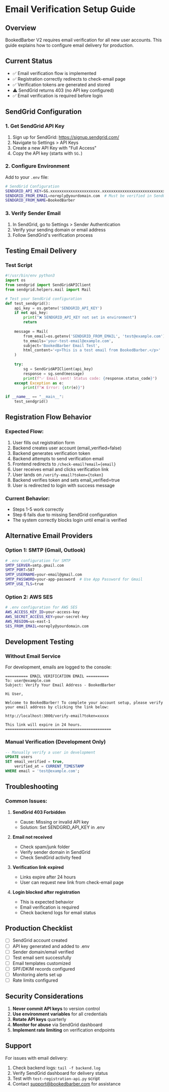 # Email Verification Setup Guide

## Overview
BookedBarber V2 requires email verification for all new user accounts. This guide explains how to configure email delivery for production.

## Current Status
- ✅ Email verification flow is implemented
- ✅ Registration correctly redirects to check-email page
- ✅ Verification tokens are generated and stored
- ⚠️ SendGrid returns 403 (no API key configured)
- ✅ Email verification is required before login

## SendGrid Configuration

### 1. Get SendGrid API Key
1. Sign up for SendGrid: https://signup.sendgrid.com/
2. Navigate to Settings > API Keys
3. Create a new API Key with "Full Access"
4. Copy the API key (starts with `SG.`)

### 2. Configure Environment
Add to your `.env` file:
```bash
# SendGrid Configuration
SENDGRID_API_KEY=SG.xxxxxxxxxxxxxxxxxxxxxx.xxxxxxxxxxxxxxxxxxxxxxxxxxxxxxxxxxxxxxxx
SENDGRID_FROM_EMAIL=noreply@yourdomain.com  # Must be verified in SendGrid
SENDGRID_FROM_NAME=BookedBarber
```

### 3. Verify Sender Email
1. In SendGrid, go to Settings > Sender Authentication
2. Verify your sending domain or email address
3. Follow SendGrid's verification process

## Testing Email Delivery

### Test Script
```python
#!/usr/bin/env python3
import os
from sendgrid import SendGridAPIClient
from sendgrid.helpers.mail import Mail

# Test your SendGrid configuration
def test_sendgrid():
    api_key = os.getenv('SENDGRID_API_KEY')
    if not api_key:
        print("❌ SENDGRID_API_KEY not set in environment")
        return
    
    message = Mail(
        from_email=os.getenv('SENDGRID_FROM_EMAIL', 'test@example.com'),
        to_emails='your-test-email@example.com',
        subject='BookedBarber Email Test',
        html_content='<p>This is a test email from BookedBarber.</p>'
    )
    
    try:
        sg = SendGridAPIClient(api_key)
        response = sg.send(message)
        print(f"✅ Email sent! Status code: {response.status_code}")
    except Exception as e:
        print(f"❌ Error: {str(e)}")

if __name__ == "__main__":
    test_sendgrid()
```

## Registration Flow Behavior

### Expected Flow:
1. User fills out registration form
2. Backend creates user account (email_verified=false)
3. Backend generates verification token
4. Backend attempts to send verification email
5. Frontend redirects to `/check-email?email={email}`
6. User receives email and clicks verification link
7. User lands on `/verify-email?token={token}`
8. Backend verifies token and sets email_verified=true
9. User is redirected to login with success message

### Current Behavior:
- Steps 1-5 work correctly
- Step 6 fails due to missing SendGrid configuration
- The system correctly blocks login until email is verified

## Alternative Email Providers

### Option 1: SMTP (Gmail, Outlook)
```bash
# .env configuration for SMTP
SMTP_SERVER=smtp.gmail.com
SMTP_PORT=587
SMTP_USERNAME=your-email@gmail.com
SMTP_PASSWORD=your-app-password  # Use App Password for Gmail
SMTP_USE_TLS=true
```

### Option 2: AWS SES
```bash
# .env configuration for AWS SES
AWS_ACCESS_KEY_ID=your-access-key
AWS_SECRET_ACCESS_KEY=your-secret-key
AWS_REGION=us-east-1
SES_FROM_EMAIL=noreply@yourdomain.com
```

## Development Testing

### Without Email Service
For development, emails are logged to the console:
```
========== EMAIL VERIFICATION EMAIL ==========
To: user@example.com
Subject: Verify Your Email Address - BookedBarber

Hi User,

Welcome to BookedBarber! To complete your account setup, please verify your email address by clicking the link below:

http://localhost:3000/verify-email?token=xxxxx

This link will expire in 24 hours.
===============================================
```

### Manual Verification (Development Only)
```sql
-- Manually verify a user in development
UPDATE users 
SET email_verified = true, 
    verified_at = CURRENT_TIMESTAMP 
WHERE email = 'test@example.com';
```

## Troubleshooting

### Common Issues:

1. **SendGrid 403 Forbidden**
   - Cause: Missing or invalid API key
   - Solution: Set SENDGRID_API_KEY in .env

2. **Email not received**
   - Check spam/junk folder
   - Verify sender domain in SendGrid
   - Check SendGrid activity feed

3. **Verification link expired**
   - Links expire after 24 hours
   - User can request new link from check-email page

4. **Login blocked after registration**
   - This is expected behavior
   - Email verification is required
   - Check backend logs for email status

## Production Checklist

- [ ] SendGrid account created
- [ ] API key generated and added to .env
- [ ] Sender domain/email verified
- [ ] Test email sent successfully
- [ ] Email templates customized
- [ ] SPF/DKIM records configured
- [ ] Monitoring alerts set up
- [ ] Rate limits configured

## Security Considerations

1. **Never commit API keys** to version control
2. **Use environment variables** for all credentials
3. **Rotate API keys** quarterly
4. **Monitor for abuse** via SendGrid dashboard
5. **Implement rate limiting** on verification endpoints

## Support

For issues with email delivery:
1. Check backend logs: `tail -f backend.log`
2. Verify SendGrid dashboard for delivery status
3. Test with `test-registration-api.py` script
4. Contact support@bookedbarber.com for assistance